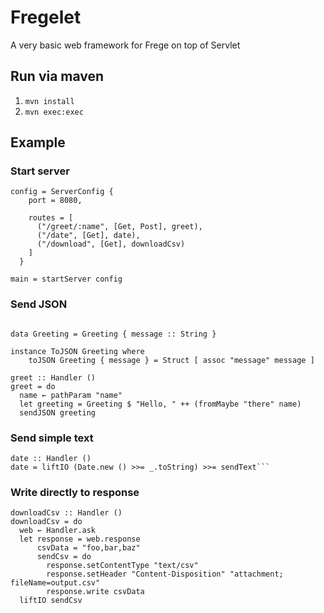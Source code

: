 # Fregelet
A very basic web framework for Frege on top of Servlet

## Run via maven

1. `mvn install`
1. `mvn exec:exec`

## Example

### Start server

```frege
config = ServerConfig {
    port = 8080,

    routes = [
      ("/greet/:name", [Get, Post], greet),
      ("/date", [Get], date),
      ("/download", [Get], downloadCsv)
    ]
  }

main = startServer config
```
### Send JSON

```frege

data Greeting = Greeting { message :: String }

instance ToJSON Greeting where
    toJSON Greeting { message } = Struct [ assoc "message" message ]

greet :: Handler ()
greet = do
  name ← pathParam "name"
  let greeting = Greeting $ "Hello, " ++ (fromMaybe "there" name)
  sendJSON greeting

```

### Send simple text

```
date :: Handler ()
date = liftIO (Date.new () >>= _.toString) >>= sendText```

```

### Write directly to response

```
downloadCsv :: Handler ()
downloadCsv = do
  web ← Handler.ask
  let response = web.response
      csvData = "foo,bar,baz"
      sendCsv = do
        response.setContentType "text/csv"
        response.setHeader "Content-Disposition" "attachment; fileName=output.csv"
        response.write csvData
  liftIO sendCsv


```